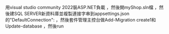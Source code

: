 用visual studio community 2022裝ASP.NET負載
，然後開myShop.sln檔
，然後建SQL SERVER新資料庫並複製連接字串到appsettings.json的"DefaultConnection":
，然後套件管理主控台做Add-Migration create1和Update-database
，然後run
